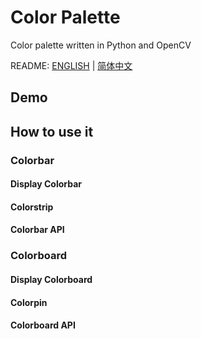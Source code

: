 # Color Palette
Color palette written in Python and OpenCV

README: [ENGLISH](https://github.com/alexwoo1900/colorpalette/blob/master/README.md) | [简体中文](https://github.com/alexwoo1900/colorpalette/blob/master/README_CN.md)

## Demo

## How to use it

### Colorbar

#### Display Colorbar

#### Colorstrip

#### Colorbar API

### Colorboard

#### Display Colorboard

#### Colorpin

#### Colorboard API
